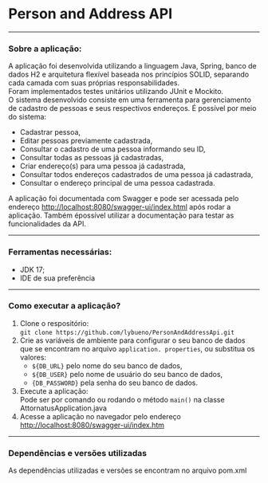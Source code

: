 # Person and Address API
***
### Sobre a aplicação:

A aplicação foi desenvolvida utilizando a linguagem Java, Spring, banco de dados H2 e arquitetura flexível baseada 
nos princípios SOLID, separando cada camada com suas próprias responsabilidades. <br>
Foram implementados testes unitários utilizando JUnit e Mockito. <br>
O sistema desenvolvido consiste em uma ferramenta para gerenciamento de cadastro de pessoas e seus respectivos 
endereços.
É possível por meio do sistema:
- Cadastrar pessoa,
- Editar pessoas previamente cadastrada,
- Consultar o cadastro de uma pessoa informando seu ID,
- Consultar todas as pessoas já cadastradas,
- Criar endereço(s) para uma pessoa já cadastrada,
- Consultar todos endereços cadastrados de uma pessoa já cadastrada,
- Consultar o endereço principal de uma pessoa cadastrada.

A aplicação foi documentada com Swagger e pode ser acessada pelo endereço <http://localhost:8080/swagger-ui/index.html> após rodar a aplicação. Também épossível utilizar a documentação para testar as funcionalidades da API.
***
### Ferramentas necessárias:
- JDK 17;
- IDE de sua preferência
***
### Como executar a aplicação?
1. Clone o respositório:<br>
``git clone https://github.com/lybueno/PersonAndAddressApi.git`` <br>
2. Crie as variáveis de ambiente para configurar o seu banco de dados que se encontram no arquivo ``application.
   properties``,
   ou 
   substitua os valores:
    - ``${DB_URL}`` pelo nome do seu banco de dados,
    - ``${DB_USER}`` pelo nome de usuário do seu banco de dados,
    - ``{DB_PASSWORD}`` pela senha do seu banco de dados.
3. Execute a aplicação:
<br> Pode ser por comando ou rodando o método ``main()`` na classe AttornatusApplication.java
4. Acesse a aplicação no navegador pelo endereço <http://localhost:8080/swagger-ui/index.htm> <br>
***
### Dependências e versões utilizadas
As dependências utilizadas e versões se encontram no arquivo pom.xml


